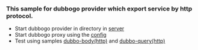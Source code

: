 ### This sample for dubbogo provider which export service by http protocol.
- Start dubbogo provider in directory in [server](server)
- Start dubbogo proxy using the [config](proxy/api_config.yaml)
- Test using samples [dubbo-body(http)](../../../docs/sample/dubbo-body%28http%29.md) and [dubbo-query(http)](../../../docs/sample/dubbo-query%28http%29.md)